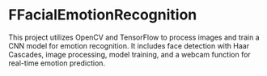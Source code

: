 # FFacialEmotionRecognition
This project utilizes OpenCV and TensorFlow to process images and train a CNN model for emotion recognition. It includes face detection with Haar Cascades, image processing, model training, and a webcam function for real-time emotion prediction.
